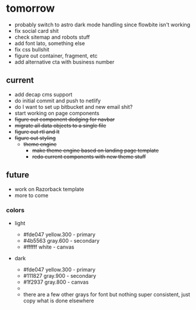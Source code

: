 # tomorrow

- probably switch to astro dark mode handling since flowbite isn't working
- fix social card shit
- check sitemap and robots stuff
- add font lato, something else
- fix css bullshit
- figure out container, fragment, etc
- add alternative cta with business number

## current

- add decap cms support
- do initial commit and push to netlify
- do I want to set up bitbucket and new email shit?
- start working on page components
- ~~figure out component dodging for navbar~~
- ~~migrate all data objects to a single file~~
- ~~figure out rtl and lt~~
- ~~figure out styling~~
  - ~~theme engine~~
    - ~~make theme engine based on landing page template~~
    - ~~redo current components with new theme stuff~~

## future

- work on Razorback template
- more to come

### colors

- light
  - #fde047 yellow.300 - primary
  - #4b5563 gray.600 - secondary
  - #ffffff white - canvas
- dark

  - #fde047 yellow.300 - primary
  - #111827 gray.900 - secondary
  - #1f2937 gray.800 - canvas
  -
  - there are a few other grays for font but nothing super consistent, just copy what is done elsewhere
